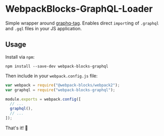 # WebpackBlocks-GraphQL-Loader

Simple wrapper around [graphq-tag](https://github.com/apollographql/graphql-tag).  Enables direct `import`ing of `.graphql` and `.gql` files in your JS application.

## Usage

Install via `npm`:

```
npm install --save-dev webpack-blocks-graphql
```

Then include in your `webpack.config.js` file:

```js
var webpack = require("@webpack-blocks/webpack2");
var graphql = require("webpack-blocks-graphql");

module.exports = webpack.config([
  // ...
  graphql(),
  // ...
]);
```

That's it! :clap:
